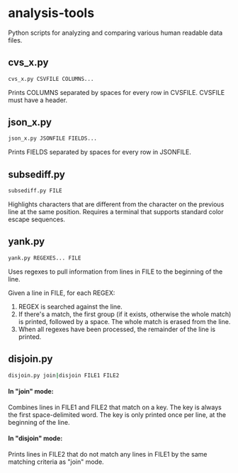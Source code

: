 analysis-tools
==============

Python scripts for analyzing and comparing various human readable data files.

## cvs_x.py

```bash
cvs_x.py CSVFILE COLUMNS...
```

Prints COLUMNS separated by spaces for every row in CVSFILE.  CVSFILE must have a header.

## json_x.py

```bash
json_x.py JSONFILE FIELDS...
```

Prints FIELDS separated by spaces for every row in JSONFILE.

## subsediff.py

```bash
subsediff.py FILE
```

Highlights characters that are different from the character on the previous line at the same position.  Requires a terminal that supports standard color escape sequences.

## yank.py

```bash
yank.py REGEXES... FILE
```

Uses regexes to pull information from lines in FILE to the beginning of the line.  

Given a line in FILE, for each REGEX: 

1. REGEX is searched against the line.  
2. If there's a match, the first group (if it exists, otherwise the whole match) is printed, followed by a space.  The whole match is erased from the line.  
4. When all regexes have been processed, the remainder of the line is printed.

## disjoin.py

```bash
disjoin.py join|disjoin FILE1 FILE2
```

#### In "join" mode:

Combines lines in FILE1 and FILE2 that match on a key.  The key is always the first space-delimited word.  The key is only printed once per line, at the beginning of the line.

#### In "disjoin" mode:

Prints lines in FILE2 that do not match any lines in FILE1 by the same matching criteria as "join" mode.
